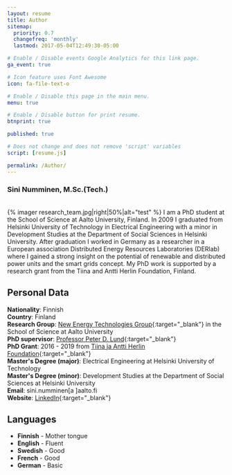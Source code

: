 ```yaml
---
layout: resume
title: Author
sitemap:
  priority: 0.7
  changefreq: 'monthly'
  lastmod: 2017-05-04T12:49:30-05:00

# Enable / Disable events Google Analytics for this link page.
ga_event: true

# Icon feature uses Font Awesome
icon: fa-file-text-o

# Enable / Disable this page in the main menu.
menu: true

# Enable / Disable button for print resume.
btnprint: true

published: true

# Does not change and does not remove 'script' variables
script: [resume.js]

permalink: /Author/
---
```


### Sini Numminen, M.Sc.(Tech.)

<div style="clear:both;"></div>
<br>
{% imager research_team.jpg|right|50%|alt="test" %}
I am a PhD student at the School of Science at Aalto University, Finland. In 2009 I graduated from Helsinki University of Technology in Electrical Engineering with a minor in Development Studies at the Department of Social Sciences in Helsinki University. After graduation I worked in Germany as a researcher in a European association Distributed Energy Resources Laboratories (DERlab) where I gained a strong insight on the potential of renewable and distributed power units and the smart grids concept. My PhD work is supported by a research grant from the Tiina and Antti Herlin Foundation, Finland.
<div style="clear:both;"></div>


## Personal Data

**Nationality**: Finnish   <br>
**Country**: Finland<br>
**Research Group**: [New Energy Technologies Group](http://newenergy.physics.aalto.fi){:target="_blank"} in the School of Science at Aalto University<br>
**PhD supervisor**: [Professor Peter D. Lund](https://people.aalto.fi/peter_lund){:target="_blank"}<br>
**PhD Grant**: 2016 - 2019 from [Tiina ja Antti Herlin Foundation](http://www.tahsaatio.fi){:target="_blank"}   
**Master's Degree (major)**: Electrical Engineering at Helsinki University of Technology<br>
**Master's Degree (minor)**: Development Studies at the Department of Social Sciences at Helsinki University <br>
**Email**: sini.numminen[a ]aalto.fi<br>
**Website**: [LinkedIn](http://linkedin.com/in/sininumminen){:target="_blank"} <br>

## Languages

* **Finnish** - Mother tongue
* **English** - Fluent
* **Swedish** - Good
* **French** - Good
* **German** - Basic
